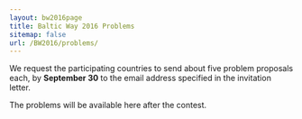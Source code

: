 ```yaml
---
layout: bw2016page
title: Baltic Way 2016 Problems
sitemap: false
url: /BW2016/problems/
---
```


We request the participating countries to send about five problem
proposals each, by **September 30** to the email address
specified in the invitation letter.

The problems will be available here after the contest.

